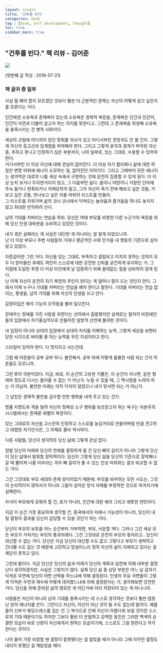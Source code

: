 ```yaml
---
layout: single
title: '건투를 빈다'
categories: book
tag : [book, self_development, thought]
toc: true
sidebar_main: true
---
```




## "건투를 빈다." 책 리뷰 - 김어준
![](https://image.aladin.co.kr/product/277/27/cover500/8971847980_1.jpg)


(첫번째 글 작성 : 2018-07-21)
### 책 글귀 중 일부

사실 뭘 해야 할지 모르겠단 것보다 훨씬 더 근본적인 문제는 자신이 어떻게 살고 싶은지를 모른다는 거다.  


인간에겐 소유욕과 존재욕이 있는데 소유욕은 경제적 욕망을, 존재욕은 인간과 인간이, 인간이 자연과 더불어 살고자 하는 의지를 뜻한다고. 그런데 그 존재욕을 희생해 소유욕을 충족시키는 건 병적 사회이다.  


세상의 규범에 어디까지 장단 맞춰줄 의사가 있고 어디서부턴 콧방귀도 안 뀔 건지. 그렇게 자신의 등고선과 임계점을 파악해야 한다. 그리고 그렇게 윤각과 경계가 파악된 자신 중, 추하고 못나고 인정하기 싢은 부분까지, 나의 일부로, 있는 그대로, 수용할 수 있어야 한다.  
거기서부턴 더 이상 자신에 대해 관심이 없어진다. 더 이상 자기 합리화나 삶에 대한 하찮은 변명 따위에 에너지 소모하는 일, 없어진단 이야기다. 그리고 그때부터 모든 에너지는 생겨먹은 대로의 나를 세상 속에서 구현하는 것에 온전히 집중할 수 있게 된다. 더 이상 눈치 보거나 두리번거리지 않고, 그 다음부턴 쉽다. 꿈이니 야망이니 거창한 단어에 주눅 들거나 현혹되거나 지배당하지 말고, 그저 자신이 죽기 전에 해보고 싶은 것들, 가보고 싶은 곳들, 만나보고 싶은 자들 따위의 리스트를 만들라.  
그 리스트를 지워가며 삶의 코너 코너에서 닥쳐오는 놀라움과 즐거움을 하나도 놓치지  않고 최대한 만끽하려 산다.  


남의 기대를 저버리는 연습을 하라. 당신은 여태 부모를 비롯한 다른 누군가의 욕망을 위해 당신 인생 대부분을 소비하고 있었던 것이다.  


내가 겪은 실패라는 게 사실은 대단한 게 아니라는 걸 알게 되었으니까.  
난 더 이상 부모나 주변 사람들의 기대나 평균적인 사회 인식을 내 행동의  기준으로 삼지 않고 있었다.  


자존감이란 그런 거다. 자신을 있는 그대로, 부족하고 결핍되고 미치지 못하는 것까지 모두 다 받아들인 후에도 여전히 스스로에 대한 온전한 신뢰를 굳건하게 유지하는 거. 그 지점에 도달한 후엔 더 이상 타인에게 날 입증하기 위해 쓸데없는 힘을 낭비하지 않게 된다.  
난 이제 자신이 온전히 자기 욕망의 주인이 된다는 게 얼마나 힘이 드는 것인지 안다. 그래서 이제 누구나 기대를 저버리는 연습을 해야 한다고 말한다. 기대를 저버리는 연습 없이는, 평생을, 남의 기대를 위해 자신의 인생을 쓰고 만다.  


감정이입은 해석 기능의 오작동을 불러 일으킨다.  


장애우는 장애를 가진 사람을 위한다는 선의에서 출발했지만 실제로는 철저히 비장애인들의 입장에서 자기중심적으로 만들어진 일방적 선언에 불과한 것이다.  


내 입장이 아니라 상대의 입장에서 상대의 처지를 이해하는 능력, 그렇게 세상을 보편타당한 시각으로 바라볼 줄 아는 능력을 우린 지성이라고 한다.  


스타일이 있어야 한다. 다 멋지자고 사는건데.   
 

그럼 왜 어른들이 공부 공부 하나. 불안해서. 공부 외에 어떻게 훌륭한 사람 되는 건지 어른들도 모르니까.  


그런 류의 의문이었다. 지금, 바로, 이 순간의 고유한 기쁨은, 이 순간이 지나면, 같은 형태와 정도로 다시는 돌아올 수 없는 거 아닌가. 누릴 수 있을 때, 그 맥시멈을 누려야 하는 거 아닐까. 불안한 미래는 아직 닥치지 않았으니 내가 맞서면 되는 거 아닌가.  


그 남친은 경제적 불안을 감수할 만한 행복을 내게 주고 있는 건가.  


명품 지명도와 격을 빌려 자신의 정체성 소구 행위를 보조받고자 하는 욕구는 자본주의시스템에서는 존재론 레벨의 욕망이다.  


있는 그대로의 자신을 고스란히 인정하고 스스로를 농담거리로 만들어버릴 만큼 견고하고 대범한 자기인식은, 그 자체로 졸라 섹시하다.  


다른 사람들, 당신이 생각하듯 당신 삶에 그렇게 관심 없다.  


정말 당신의 미래와 당신의 연애를 결정하게 될 건 당신 뼈의 길이가 아니라 그렇게 당신이 당신 삶에서 발휘할 장악력이다. 당신이 그렇게 당신 삶을 당신의 기준으로 장악해나갈 때 뿜어져 나올 아우라는 겨우 뼈 길이가 줄 수 있는 인상 따위와는 결코 비교할 수 없는 거다.  


그건 그것대로 부모 세대의 존재 양식이었기 때문에. 부모를 바꾸려는 모든 시도는, 그것이 논리적이지 않아서가 아니라 그들이 살아온 방식 자체를 부정하란 것으로 여겨지기에 실패한다.  


자식이 부모에게 갖춰야 할 건, 효가 아니라, 인간에 대한 예의 그리고 애틋한 연민이다.  


지금 이 순간 가장 중요하게 생각할 건, 중국에서의 미래나 가능성이 아니라, 당신이 내릴 결정의 결과를 당신이 감당할 수 있을 것인가 하는 거다.  


당신이 부모의 보호를 어느 순간부터 거부하면, 부모, 서운할 게다. 그러나 그건 세상 모든 부모가 거쳐가는 부모의 통과의례다. 그건 그것대로 온전히 부모의 몫이라고.. 당신이 대신할 수 없는 거다. 당신은 지금 당신이 대신할 수도 없고 그렇다고 부모가 생략하고 건너뛸 수도 없는 것 때문에 고민하고 망설이느라 정작 자신의 삶이 지체되고 있다는 걸 깨닫지 못하고 있다.  


그런데 말이다. 지금 당신은 당신의 삶과 미래가 당신의 계획과 실천에 의해 대부분 결정 난다 생각하겠지만, 사실은 그렇지가 않다. 실제 당신 삶 중 상당 부분은 어느 날 갑자기 닥쳐온 우연에 당신이 어떤 선택을 하느냐에 의해 결정된다. 인생의 주요 국면들이 그렇게 닥쳐온 우연과 재수에 어떻게 대처했느냐에 의해 결정된다는 거, 생각해보면 당연한 거다. 당신을 위해 준비된 삶의 행로란 게 어딘가에 미리 저장되어 있는 게 아니니까.  


사람들은 자신이 아니라 남의 기대를 충족시키는 데 스스로 생각하는 것보다 훨씬 엄청난 양의 에너지를 쓴다. 그런다고 자신이, 자신이 아닌 것이 될 수도 없는데 말이다. 예를 들어 신부가 웨딩드레스를 입는 건 그 복식으로 인해 자신이 아름다워 보일 것이란 스스로의 기대 때문이기도 하지만 그보다 훨씬 더 은밀하고 강력한 동인은 그러한 백색의 순결한 모습이 바로 신랑이 자신에게서 원하는 모습이기에, 스스로도 그걸 원한다고 착각한다는 것이다.  


나이 들어 가장 비참할 땐 결정이 잘못됐다는 걸 알았을 때가 아니라 그때 아무런 결정도 내리지 못했단 걸 깨달았을 때다.  




